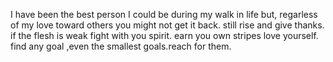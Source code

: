 I have been the best person I could be during my walk in life but, regarless of my love toward others you might not get it back.
still rise and give thanks.
if the flesh is weak fight with you spirit.
earn you own stripes
love yourself.
find any goal ,even the smallest goals.reach for them.
